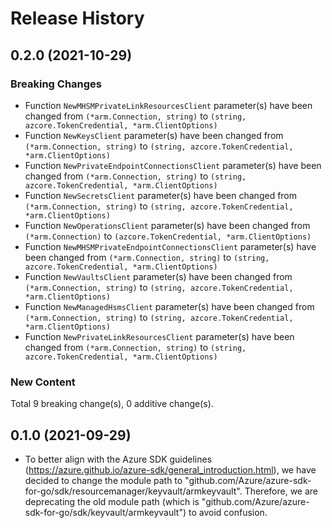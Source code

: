 # Release History

## 0.2.0 (2021-10-29)
### Breaking Changes

- Function `NewMHSMPrivateLinkResourcesClient` parameter(s) have been changed from `(*arm.Connection, string)` to `(string, azcore.TokenCredential, *arm.ClientOptions)`
- Function `NewKeysClient` parameter(s) have been changed from `(*arm.Connection, string)` to `(string, azcore.TokenCredential, *arm.ClientOptions)`
- Function `NewPrivateEndpointConnectionsClient` parameter(s) have been changed from `(*arm.Connection, string)` to `(string, azcore.TokenCredential, *arm.ClientOptions)`
- Function `NewSecretsClient` parameter(s) have been changed from `(*arm.Connection, string)` to `(string, azcore.TokenCredential, *arm.ClientOptions)`
- Function `NewOperationsClient` parameter(s) have been changed from `(*arm.Connection)` to `(azcore.TokenCredential, *arm.ClientOptions)`
- Function `NewMHSMPrivateEndpointConnectionsClient` parameter(s) have been changed from `(*arm.Connection, string)` to `(string, azcore.TokenCredential, *arm.ClientOptions)`
- Function `NewVaultsClient` parameter(s) have been changed from `(*arm.Connection, string)` to `(string, azcore.TokenCredential, *arm.ClientOptions)`
- Function `NewManagedHsmsClient` parameter(s) have been changed from `(*arm.Connection, string)` to `(string, azcore.TokenCredential, *arm.ClientOptions)`
- Function `NewPrivateLinkResourcesClient` parameter(s) have been changed from `(*arm.Connection, string)` to `(string, azcore.TokenCredential, *arm.ClientOptions)`

### New Content


Total 9 breaking change(s), 0 additive change(s).


## 0.1.0 (2021-09-29)
- To better align with the Azure SDK guidelines (https://azure.github.io/azure-sdk/general_introduction.html), we have decided to change the module path to "github.com/Azure/azure-sdk-for-go/sdk/resourcemanager/keyvault/armkeyvault". Therefore, we are deprecating the old module path (which is "github.com/Azure/azure-sdk-for-go/sdk/keyvault/armkeyvault") to avoid confusion. 